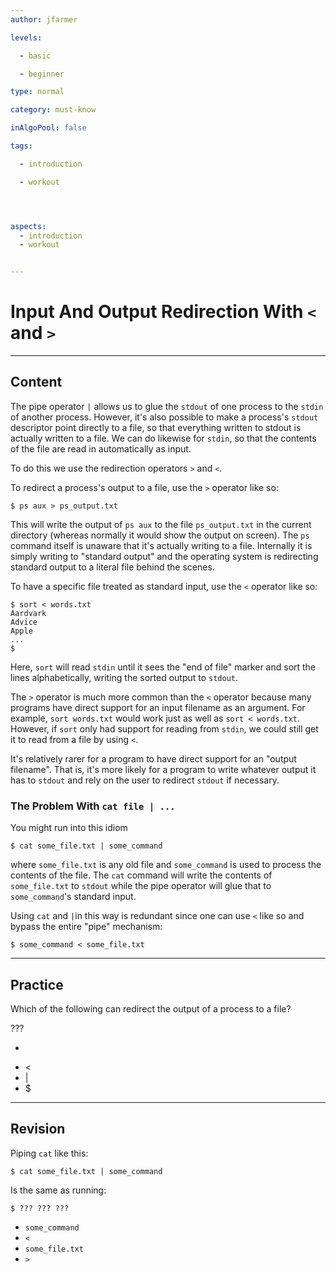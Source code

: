 ```yaml
---
author: jfarmer

levels:

  - basic

  - beginner

type: normal

category: must-know

inAlgoPool: false

tags:

  - introduction

  - workout




aspects:
  - introduction
  - workout


---
```


# Input And Output Redirection With `<` and `>`

---
## Content

The pipe operator `|` allows us to glue the `stdout` of one process to the `stdin` of another process.  However, it's also possible to make a process's `stdout` descriptor point directly to a file, so that everything written to stdout is actually written to a file.  We can do likewise for `stdin`, so that the contents of the file are read in automatically as input.

To do this we use the redirection operators `>` and `<`.

To redirect a process's output to a file, use the `>` operator like so:

```shell
$ ps aux > ps_output.txt
```

This will write the output of `ps aux` to the file `ps_output.txt` in the current directory (whereas normally it would show the output on screen).  The `ps` command itself is unaware that it's actually writing to a file.  Internally it is simply writing to "standard output" and the operating system is redirecting standard output to a literal file behind the scenes.

To have a specific file treated as standard input, use the `<` operator like so:

```shell
$ sort < words.txt
Aardvark
Advice
Apple
...
$
```

Here, `sort` will read `stdin` until it sees the "end of file" marker and sort the lines alphabetically, writing the sorted output to `stdout`.

The `>` operator is much more common than the `<` operator because many programs have direct support for an input filename as an argument.  For example, `sort words.txt` would work just as well as `sort < words.txt`.  However, if `sort` only had support for reading from `stdin`, we could still get it to read from a file by using `<`.

It's relatively rarer for a program to have direct support for an "output filename".  That is, it's more likely for a program to write whatever output it has to `stdout` and rely on the user to redirect `stdout` if necessary.

### The Problem With `cat file | ...`

You might run into this idiom

```shell
$ cat some_file.txt | some_command
```

where `some_file.txt` is any old file and `some_command` is used to process the contents of the file.  The `cat` command will write the contents of `some_file.txt` to `stdout` while the pipe operator will glue that to `some_command`'s standard input.

Using `cat` and `|`in this way is redundant since one can use `<` like so and bypass the entire "pipe" mechanism:

```shell
$ some_command < some_file.txt
```

---
## Practice

Which of the following can redirect the output of a process to a file? 

???

* >
* <
* |
* $

---
## Revision

Piping `cat` like this:
```
$ cat some_file.txt | some_command
```
Is the same as running:
```
$ ??? ??? ???
```

* `some_command`
* `<`
* `some_file.txt`
* `>`

 
